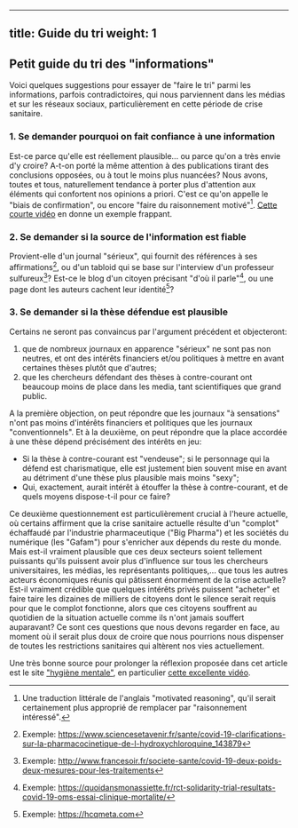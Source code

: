 
---
title: Guide du tri
weight: 1
---

## **Petit guide du tri des "informations"**

Voici quelques suggestions pour essayer de "faire le tri" parmi les informations, parfois contradictoires, qui nous parviennent dans les médias et sur les réseaux sociaux, particulièrement en cette période de crise sanitaire.

### **1. Se demander pourquoi on fait confiance à une information**

Est-ce parce qu'elle est réellement plausible... ou parce qu'on a très envie d'y croire? A-t-on porté la même attention à des publications tirant des conclusions opposées, ou à tout le moins plus nuancées?
Nous avons, toutes et tous, naturellement tendance à porter plus d'attention aux éléments qui confortent nos opinions a priori. C'est ce qu'on appelle le "biais de confirmation", ou encore "faire du raisonnement motivé"[^raismot]. [Cette courte vidéo](https://www.youtube.com/watch?v=OkLO8PkYzsI) en donne un exemple frappant.

### **2. Se demander si la source de l'information est fiable**

Provient-elle d'un journal "sérieux", qui fournit des références à ses affirmations[^jser], ou d'un tabloid qui se base sur l'interview d'un professeur sulfureux[^jtab]? Est-ce le blog d'un citoyen précisant "d'où il parle"[^qdma], ou une page dont les auteurs cachent leur identité[^hcqmeta]?

### **3. Se demander si la thèse défendue est plausible**

Certains ne seront pas convaincus par l'argument précédent et objecteront:
   
  1. que de nombreux journaux en apparence "sérieux" ne sont pas non neutres, et ont des intérêts financiers et/ou politiques à mettre en avant certaines thèses plutôt que d'autres;
  2. que les chercheurs défendant des thèses à contre-courant ont beaucoup moins de place dans les media, tant scientifiques que grand public.

A la première objection, on peut répondre que les journaux "à sensations" n'ont pas moins d'intérêts financiers et politiques que les journaux "conventionnels". Et à la deuxième, on peut répondre que la place accordée à une thèse dépend précisément des intérêts en jeu:

* Si la thèse à contre-courant est "vendeuse"; si le personnage qui la défend est charismatique, elle est justement bien souvent mise en avant au détriment d'une thèse plus plausible mais moins "sexy";
* Qui, exactement, aurait intérêt à étouffer la thèse à contre-courant, et de quels moyens dispose-t-il pour ce faire?

Ce deuxième questionnement est particulièrement crucial à l'heure actuelle, où certains affirment que la crise sanitaire actuelle résulte d'un "complot" échaffaudé par l'industrie pharmaceutique ("Big Pharma") et les sociétés du numérique (les "Gafam") pour s'enricher aux dépends du reste du monde. Mais est-il vraiment plausible que ces deux secteurs soient tellement puissants qu'ils puissent avoir plus d'influence sur tous les chercheurs universitaires, les médias, les représentants politiques,... que tous les autres acteurs économiques réunis qui pâtissent énormément de la crise actuelle?
Est-il vraiment crédible que quelques intérêts privés puissent "acheter" et faire taire les dizaines de milliers de citoyens dont le silence serait requis pour que le complot fonctionne, alors que ces citoyens souffrent au quotidien de la situation actuelle comme ils n'ont jamais souffert auparavant?
Ce sont ces questions que nous devons regarder en face, au moment où il serait plus doux de croire que nous pourrions nous dispenser de toutes les restrictions sanitaires qui altèrent nos vies actuellement.

Une très bonne source pour prolonger la réflexion proposée dans cet article est le site ["hygiène mentale"](http://laelith.fr/Zet/Episodes/), en particulier [cette excellente vidéo]( https://skeptikon.fr/videos/watch/42d64f6b-3cb7-4d53-9a02-5d63cea066e9).


[^raismot]: Une traduction littérale de l'anglais "motivated reasoning", qu'il serait certainement plus approprié de remplacer par "raisonnement intéressé".


[^jser]: Exemple: https://www.sciencesetavenir.fr/sante/covid-19-clarifications-sur-la-pharmacocinetique-de-l-hydroxychloroquine_143879  

[^jtab]: Exemple: http://www.francesoir.fr/societe-sante/covid-19-deux-poids-deux-mesures-pour-les-traitements

[^qdma]: Exemple: https://quoidansmonassiette.fr/rct-solidarity-trial-resultats-covid-19-oms-essai-clinique-mortalite/

[^hcqmeta]: Exemple: https://hcqmeta.com